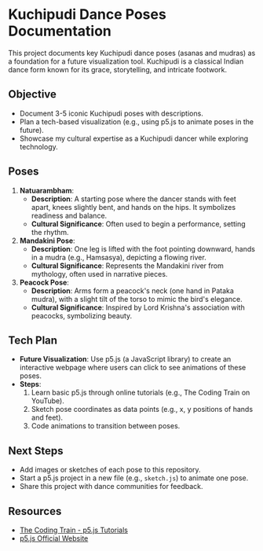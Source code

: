 # Kuchipudi Dance Poses Documentation

This project documents key Kuchipudi dance poses (asanas and mudras) as a foundation for a future visualization tool. Kuchipudi is a classical Indian dance form known for its grace, storytelling, and intricate footwork.

## Objective
- Document 3-5 iconic Kuchipudi poses with descriptions.
- Plan a tech-based visualization (e.g., using p5.js to animate poses in the future).
- Showcase my cultural expertise as a Kuchipudi dancer while exploring technology.

## Poses
1. **Natuarambham**:
   - **Description**: A starting pose where the dancer stands with feet apart, knees slightly bent, and hands on the hips. It symbolizes readiness and balance.
   - **Cultural Significance**: Often used to begin a performance, setting the rhythm.
2. **Mandakini Pose**:
   - **Description**: One leg is lifted with the foot pointing downward, hands in a mudra (e.g., Hamsasya), depicting a flowing river.
   - **Cultural Significance**: Represents the Mandakini river from mythology, often used in narrative pieces.
3. **Peacock Pose**:
   - **Description**: Arms form a peacock's neck (one hand in Pataka mudra), with a slight tilt of the torso to mimic the bird's elegance.
   - **Cultural Significance**: Inspired by Lord Krishna's association with peacocks, symbolizing beauty.

## Tech Plan
- **Future Visualization**: Use p5.js (a JavaScript library) to create an interactive webpage where users can click to see animations of these poses.
- **Steps**:
  1. Learn basic p5.js through online tutorials (e.g., The Coding Train on YouTube).
  2. Sketch pose coordinates as data points (e.g., x, y positions of hands and feet).
  3. Code animations to transition between poses.

## Next Steps
- Add images or sketches of each pose to this repository.
- Start a p5.js project in a new file (e.g., `sketch.js`) to animate one pose.
- Share this project with dance communities for feedback.

## Resources
- [The Coding Train - p5.js Tutorials](https://www.youtube.com/@TheCodingTrain)
- [p5.js Official Website](https://p5js.org/)
